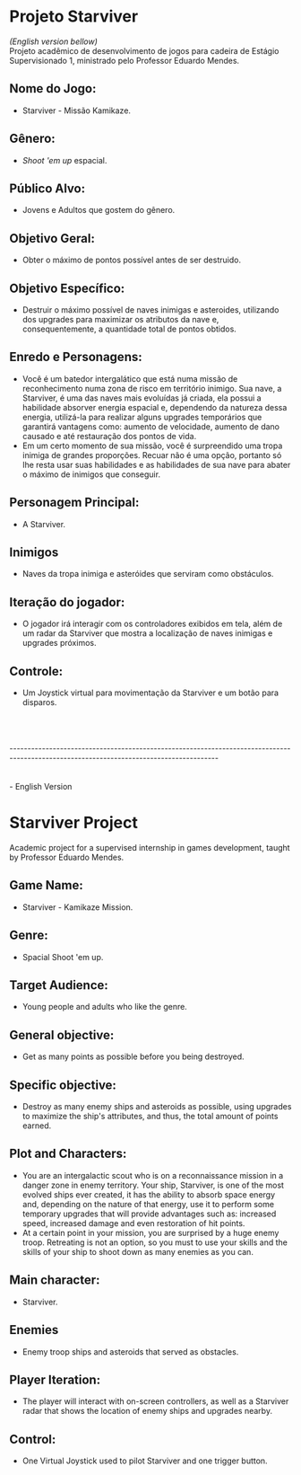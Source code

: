 # Projeto Starviver
<i>(English version bellow)</i><br>
Projeto acadêmico de desenvolvimento de jogos para cadeira de Estágio Supervisionado 1, ministrado pelo Professor Eduardo Mendes.

## Nome do Jogo:
* Starviver - Missão Kamikaze.
## Gênero: 
* <i>Shoot 'em up</i> espacial.
## Público Alvo: 
* Jovens e Adultos que gostem do gênero.
## Objetivo Geral: 
* Obter o máximo de pontos possível antes de ser destruido.
## Objetivo Específico: 
* Destruir o máximo possível de naves inimigas e asteroides, utilizando dos upgrades para maximizar os atributos da nave e, consequentemente, a quantidade total de pontos obtidos.
## Enredo e Personagens: 
* Você é um batedor intergalático que está numa missão de reconhecimento numa zona de risco em território inimigo. Sua nave, a Starviver, é uma das naves mais evoluídas já criada, ela possui a habilidade absorver energia espacial e, dependendo da natureza dessa energia, utilizá-la para realizar alguns upgrades temporários que garantirá vantagens como: aumento de velocidade, aumento de dano causado e até restauração dos pontos de vida.
* Em um certo momento de sua missão, você é surpreendido uma tropa inimiga de grandes proporções. Recuar não é uma opção, portanto só lhe resta usar suas habilidades e as habilidades de sua nave para abater o máximo de inimigos que conseguir.
## Personagem Principal:
* A Starviver.
## Inimigos
* Naves da tropa inimiga e asteróides que serviram como obstáculos.
## Iteração do jogador: 
* O jogador irá interagir com os controladores exibidos em tela, além de um radar da Starviver que mostra a localização de naves inimigas e upgrades próximos.
## Controle: 
* Um Joystick virtual para movimentação da Starviver e um botão para disparos.
<br>
<br>
<br>
----------------------------------------------------------------------------------------------------------------------------------------
<br>
<br>
<br>
- English Version

# Starviver Project
Academic project for a supervised internship in games development, taught by Professor Eduardo Mendes.

## Game Name:
* Starviver - Kamikaze Mission.
## Genre:
* Spacial Shoot 'em up.
## Target Audience:
* Young people and adults who like the genre.
## General objective:
* Get as many points as possible before you being destroyed.
## Specific objective:
* Destroy as many enemy ships and asteroids as possible, using upgrades to maximize the ship's attributes, and thus, the total amount of points earned.
## Plot and Characters:
* You are an intergalactic scout who is on a reconnaissance mission in a danger zone in enemy territory. Your ship, Starviver, is one of the most evolved ships ever created, it has the ability to absorb space energy and, depending on the nature of that energy, use it to perform some temporary upgrades that will provide advantages such as: increased speed, increased damage and even restoration of hit points.
* At a certain point in your mission, you are surprised by a huge enemy troop. Retreating is not an option, so you must to use your skills and the skills of your ship to shoot down as many enemies as you can.
## Main character:
* Starviver.
## Enemies
* Enemy troop ships and asteroids that served as obstacles.
## Player Iteration:
* The player will interact with on-screen controllers, as well as a Starviver radar that shows the location of enemy ships and upgrades nearby.
## Control:
* One Virtual Joystick used to pilot Starviver and one trigger button.
